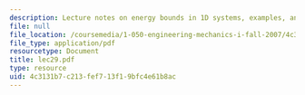 ```yaml
---
description: Lecture notes on energy bounds in 1D systems, examples, and applications.
file: null
file_location: /coursemedia/1-050-engineering-mechanics-i-fall-2007/4c3131b7c213fef713f19bfc4e61b8ac_lec29.pdf
file_type: application/pdf
resourcetype: Document
title: lec29.pdf
type: resource
uid: 4c3131b7-c213-fef7-13f1-9bfc4e61b8ac
---
```

